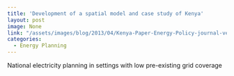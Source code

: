 ```yaml
---
title: 'Development of a spatial model and case study of Kenya'
layout: post
image: None
link: "/assets/images/blog/2013/04/Kenya-Paper-Energy-Policy-journal-version.pdf"
categories:
  - Energy Planning
---
```


 National electricity planning in settings with low pre-existing grid coverage
